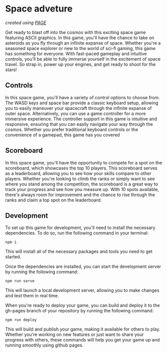 # Space adveture

_created using [PAGE](https://github.com/Herobread/PAGE)_

Get ready to blast off into the cosmos with this exciting space game featuring ASCII graphics. In this game, you'll have the chance to take on asteroids as you fly through an infinite expanse of space. Whether you're a seasoned space explorer or new to the world of sci-fi gaming, this game has something for everyone. With fast-paced gameplay and intuitive controls, you'll be able to fully immerse yourself in the excitement of space travel. So strap in, power up your engines, and get ready to shoot for the stars!

## Controls

In this space game, you'll have a variety of control options to choose from. The WASD keys and space bar provide a classic keyboard setup, allowing you to easily maneuver your spacecraft through the infinite expanse of outer space. Alternatively, you can use a game controller for a more immersive experience. The controller support in this game is intuitive and responsive, ensuring that you can easily navigate your way through the cosmos. Whether you prefer traditional keyboard controls or the convenience of a gamepad, this game has you covered

## Scoreboard

In this space game, you'll have the opportunity to compete for a spot on the scoreboard, which showcases the top 10 players. This scoreboard serves as a leaderboard, allowing you to see how your skills compare to other players. Whether you're looking to climb the ranks or simply want to see where you stand among the competition, the scoreboard is a great way to track your progress and see how you measure up. With 10 spots available, there's always room for improvement and the chance to rise through the ranks and claim a top spot on the leaderboard.

## Development

To set up this game for development, you'll need to install the necessary dependencies. To do so, run the following command in your terminal:

`npm i`

This will install all of the necessary packages and tools you need to get started.

Once the dependencies are installed, you can start the development server by running the following command:

`npm run serve`

This will launch a local development server, allowing you to make changes and test them in real time.

When you're ready to deploy your game, you can build and deploy it to the gh-pages branch of your repository by running the following command:

`npm run deploy`

This will build and publish your game, making it available for others to play. Whether you're working on new features or just want to share your progress with others, these commands will help you get your game up and running smoothly using github pages.
